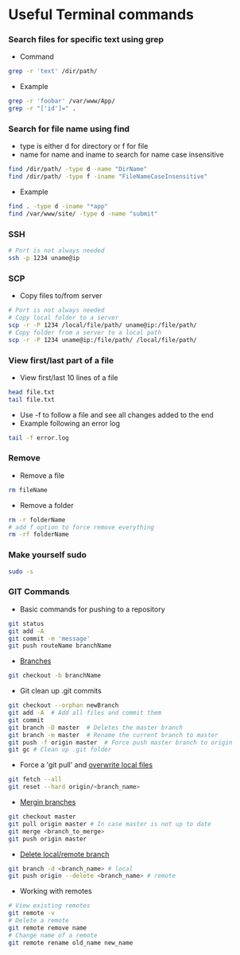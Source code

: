 # Useful Terminal commands #

### Search files for specific text using grep ###
* Command
```bash
grep -r 'text' /dir/path/
```
* Example
```bash
grep -r 'foobar' /var/www/App/
grep -r "['id']=" .
```

### Search for file name using find ###
* type is either d for directory or f for file
* name for name and iname to search for name case insensitive
```bash
find /dir/path/ -type d -name "DirName"
find /dir/path/ -type f -iname "FileNameCaseInsensitive"
```
* Example
```bash
find . -type d -iname "*app"
find /var/www/site/ -type d -name "submit"
```

### SSH ###
```bash
# Port is not always needed
ssh -p 1234 uname@ip
```

### SCP ###
* Copy files to/from server
```bash
# Port is not always needed
# Copy local folder to a server
scp -r -P 1234 /local/file/path/ uname@ip:/file/path/
# Copy folder from a server to a local path
scp -r -P 1234 uname@ip:/file/path/ /local/file/path/
```

### View first/last part of a file ###
* View first/last 10 lines of a file
```bash
head file.txt
tail file.txt
```
* Use -f to follow a file and see all changes added to the end
* Example following an error log
```bash
tail -f error.log
```

### Remove ###
* Remove a file
```bash
rm fileName
```
* Remove a folder
```bash
rm -r folderName
# add f option to force remove everything
rm -rf folderName
```

### Make yourself sudo ###
```bash
sudo -s
```

### GIT Commands ###
* Basic commands for pushing to a repository
```bash
git status
git add -A
git commit -m 'message'
git push routeName branchName
```
* [Branches](https://git-scm.com/book/en/v2/Git-Branching-Basic-Branching-and-Merging)
```bash
git checkout -b branchName
```
* Git clean up .git commits 
```bash
git checkout --orphan newBranch
git add -A  # Add all files and commit them
git commit
git branch -D master  # Deletes the master branch
git branch -m master  # Rename the current branch to master
git push -f origin master  # Force push master branch to origin
git gc # Clean up .git folder
```
* Force a 'git pull' and [overwrite local files](http://stackoverflow.com/questions/1125968/how-to-force-git-pull-to-overwrite-local-files)
```bash
git fetch --all
git reset --hard origin/<branch_name>
```

* [Mergin branches](http://stackoverflow.com/questions/5601931/best-and-safest-way-to-merge-a-git-branch-into-master)
```bash
git checkout master
git pull origin master # In case master is not up to date
git merge <branch_to_merge>
git push origin master
```

* [Delete local/remote branch](http://stackoverflow.com/questions/2003505/how-to-delete-a-git-branch-both-locally-and-remotely)
```bash 
git branch -d <branch_name> # local
git push origin --delete <branch_name> # remote
```

* Working with remotes
```bash
# View existing remotes
git remote -v
# Delete a remote
git remote remove name
# Change name of a remote
git remote rename old_name new_name
```
